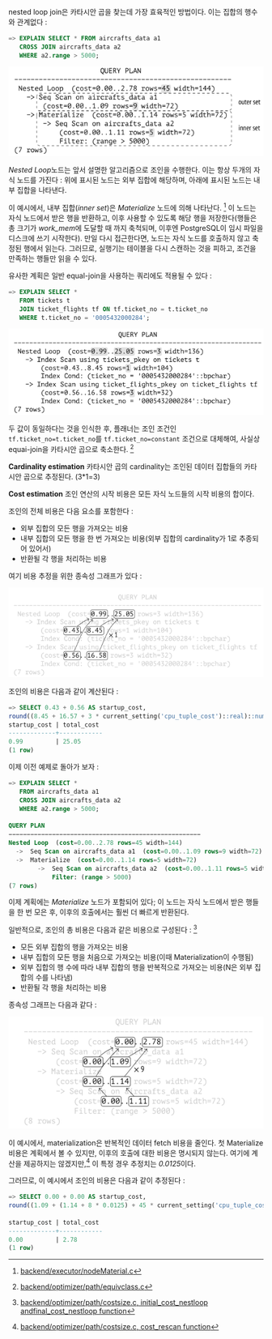 
nested loop join은 카타시안 곱을 찾는데 가장 효육적인 방법이다. 이는 집합의 행수와 관계없다 : 

```sql
=> EXPLAIN SELECT * FROM aircrafts_data a1
   CROSS JOIN aircrafts_data a2
   WHERE a2.range > 5000;
```
![](image/Pasted%20image%2020241022145647.png)

*Nested Loop*노드는 앞서 설명한 알고리즘으로 조인을 수행한다. 이는 항상 두개의 자식 노드를 가진다 :  위에 표시된 노드는  외부 집합에 해당하며,  아래에 표시된 노드는 내부 집합을 나타낸다. 

이 예시에서, 내부 집합(*inner set*)은 *Materialize* 노드에 의해 나타난다. [^1]
이 노드는 자식 노드에서 받은 행을 반환하고, 이후 사용할 수 있도록 해당 행을 저장한다(행들은 총 크기가 *work_mem*에 도달할 때 까지 축척되며, 이후엔 PostgreSQL이 임시 파일을 디스크에 쓰기 시작한다). 
만일 다시 접근한다면, 노드는 자식 노드를 호출하지 않고 축정된 행에서 읽는다. 그러므로, 실행기는 테이블을 다시 스캔하는 것을 피하고, 조건을 만족하는 행들만 읽을 수 있다.

유사한 계획은 일반 equal-join을 사용하는 쿼리에도 적용될 수 있다 : 

```sql
=> EXPLAIN SELECT *
   FROM tickets t
   JOIN ticket_flights tf ON tf.ticket_no = t.ticket_no
   WHERE t.ticket_no = '0005432000284';
```
![](image/Pasted%20image%2020241022151010.png)

두 값이 동일하다는 것을 인식한 후, 플래너는 조인 조건인 `tf.ticket_no=t.ticket_no`를 `tf.ticket_no=constant` 조건으로 대체해여, 사실상 equai-join을 카타시안 곱으로 축소한다. [^2]


**Cardinality estimation**
카타시안 곱의 cardinality는 조인된 데이터 집합들의 카타시안 곱으로 추정된다. (3\*1=3)

**Cost estimation** 조인 연산의 시작 비용은 모든 자식 노드들의 시작 비용의 합이다.

조인의 전체 비용은 다음 요소를 포함한다 : 
- 외부 집합의 모든 행을 가져오는 비용
- 내부 집합의 모든 행을 한 번 가져오는 비용(외부 집합의 cardinality가 1로 추종되어 있어서)
- 반환될 각 행을 처리하는 비용

여기 비용 추정을 위한 종속성 그래프가 있다 :

![](image/Pasted%20image%2020241022151954.png)



조인의 비용은 다음과 같이 계산된다 : 

```sql
=> SELECT 0.43 + 0.56 AS startup_cost, 
round((8.45 + 16.57 + 3 * current_setting('cpu_tuple_cost')::real)::numeric, 2) AS total_cost;
startup_cost | total_cost 
-------------+------------ 
0.99         | 25.05 
(1 row)
```

이제 이전 예제로 돌아가 보자 : 

```sql
=> EXPLAIN SELECT * 
   FROM aircrafts_data a1 
   CROSS JOIN aircrafts_data a2 
   WHERE a2.range > 5000;
   
QUERY PLAN
−−−−−−−−−−−−−−−−−−−−−−−−−−−−−−−−−−−−−−−−−−−−−−−−−−−−−
Nested Loop  (cost=0.00..2.78 rows=45 width=144)
  ->  Seq Scan on aircrafts_data a1  (cost=0.00..1.09 rows=9 width=72)
  ->  Materialize  (cost=0.00..1.14 rows=5 width=72)
        ->  Seq Scan on aircrafts_data a2  (cost=0.00..1.11 rows=5 width=72)
            Filter: (range > 5000)
(7 rows)
```


이제 계획에는 *Materialize* 노드가 포함되어 있다; 이 노드는 자식 노드에서 받은 행들을 한 번 모은 후, 이후의 호출에서는 훨씬 더 빠르게 반환된다.

일반적으로, 조인의 총 비용은 다음과 같은 비용으로 구성된다 : [^3] 


- 모든 외부 집합의 행을 가져오는 비용
- 내부 집합의 모든 행을 처음으로 가져오는 비용(이때 Materialization이 수행됨)
- 외부 집합의 행 수에 따라 내부 집합의 행을 반복적으로 가져오는 비용(N은 외부 집합의 수를 나타냄)
- 반환될 각 행을 처리하는 비용

종속성 그래프는 다음과 같다 : 

![](image/Pasted%20image%2020241022153426.png)


이 예시에서, materialization은 반복적인 데이터 fetch 비용을 줄인다. 첫 Materialize 비용은 계획에서 볼 수 있지만, 이후의 호출에 대한 비용은 명시되지 않는다.
여기에 계산을 제공하지는 않겠지만,[^4]  이 특정 경우 추정치는 *0.0125*이다.

그러므로, 이 예시에서 조인의 비용은 다음과 같이 추정된다 : 

```sql
=> SELECT 0.00 + 0.00 AS startup_cost, 
round((1.09 + (1.14 + 8 * 0.0125) + 45 * current_setting('cpu_tuple_cost')::real)::numeric, 2) AS total_cost;

startup_cost | total_cost 
-------------+------------ 
0.00         | 2.78 
(1 row)
```



[^1]:[ backend/executor/nodeMaterial.c](https://git.postgresql.org/gitweb/?p=postgresql.git;a=blob;f=src/backend/executor/nodeMaterial.c;hb=REL_14_STABLE)
[^2]:[backend/optimizer/path/equivclass.c](https://git.postgresql.org/gitweb/?p=postgresql.git;a=blob;f=src/backend/optimizer/path/equivclass.c;hb=REL_14_STABLE)
[^3]:[ backend/optimizer/path/costsize.c, initial_cost_nestloop andfinal_cost_nestloop function](https://git.postgresql.org/gitweb/?p=postgresql.git;a=blob;f=src/backend/optimizer/path/costsize.c;hb=REL_14_STABLE)
[^4]:[backend/optimizer/path/costsize.c, cost_rescan function](https://git.postgresql.org/gitweb/?p=postgresql.git;a=blob;f=src/backend/optimizer/path/costsize.c;hb=REL_14_STABLE)